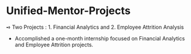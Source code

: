 # Unified-Mentor-Projects
➺ Two Projects : 1. Financial Analytics and 2. Employee Attrition Analysis

- Accomplished a one-month internship focused on Financial Analytics and Employee Attrition projects.
